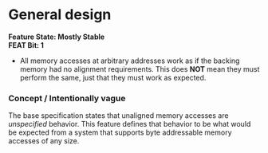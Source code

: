 # General design

**Feature State: Mostly Stable**  
**FEAT Bit: 1**

* All memory accesses at arbitrary addresses work as if the backing memory had no alignment requirements. This does **NOT** mean they must perform the same, just that they must work as expected.

### Concept / Intentionally vague

The base specification states that unaligned memory accesses are _unspecified_ behavior. This feature defines that behavior to be what would be expected from a system that supports byte addressable memory accesses of any size.
